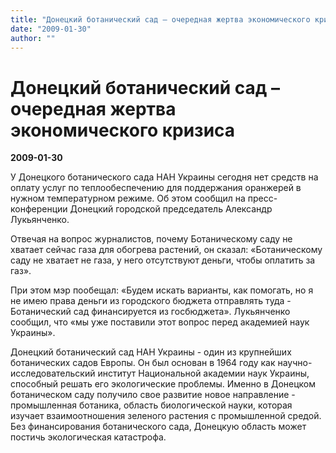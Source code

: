```yaml
---
title: "Донецкий ботанический сад – очередная жертва экономического кризиса"
date: "2009-01-30"
author: ""
---
```


# Донецкий ботанический сад – очередная жертва экономического кризиса

**2009-01-30** 

У Донецкого ботанического сада НАН Украины сегодня нет средств на оплату услуг по теплообеспечению для поддержания оранжерей в нужном температурном режиме. Об этом сообщил на пресс-конференции Донецкий городской председатель Александр Лукьянченко. 

 

 Отвечая на вопрос журналистов, почему Ботаническому саду не хватает сейчас газа для обогрева растений, он сказал: «Ботаническому саду не хватает не газа, у него отсутствуют деньги, чтобы оплатить за газ». 

 

 При этом мэр пообещал: «Будем искать варианты, как помогать, но я не имею права деньги из городского бюджета отправлять туда - Ботанический сад финансируется из госбюджета». Лукьянченко сообщил, что «мы уже поставили этот вопрос перед академией наук Украины». 

 

 Донецкий ботанический сад НАН Украины - один из крупнейших ботанических садов Европы. Он был основан в 1964 году как научно-исследовательский институт Национальной академии наук Украины, способный решать его экологические проблемы. Именно в Донецком ботаническом саду получило свое развитие новое направление - промышленная ботаника, область биологической науки, которая изучает взаимоотношения зеленого растения с промышленной средой. Без финансирования ботанического сада, Донецкую область может постичь экологическая катастрофа.